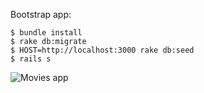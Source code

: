 Bootstrap app:

    $ bundle install
    $ rake db:migrate
    $ HOST=http://localhost:3000 rake db:seed
    $ rails s

![Movies app](https://raw.github.com/fnando/movies-app/master/screenshot.png)
